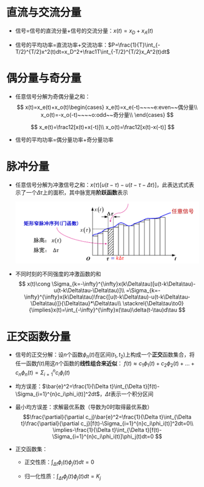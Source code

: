 # 直流与交流分量
* 信号=信号的直流分量+信号的交流分量：$x(t)=x_D+x_A(t)$

* 信号的平均功率=直流功率+交流功率：$P=\frac{1}{T}\int_{-T/2}^{T/2}x^2(t)dt=x_D^2+\frac1T\int_{-T/2}^{T/2}x_A^2(t)dt$

# 偶分量与奇分量
* 任意信号分解为奇偶分量之和：
$$
x(t)=x_e(t)+x_o(t)\begin{cases}
x_e(t)=x_e(-t)~~~~e:even~~偶分量\\
x_o(t)=-x_o(-t)~~~~o:odd~~奇分量\\
\end{cases}
$$

$$
x_e(t)=\frac12[x(t)+x(-t)]\\
x_o(t)=\frac12[x(t)-x(-t)]
$$

* 信号的平均功率=偶分量功率+奇分量功率

# 脉冲分量
* 任意信号分解为冲激信号之和：$x(\tau)[u(t-\tau)-u(t-\tau-\Delta \tau)]$，此表达式式表示了一个$\Delta\tau$上的面积，其中脉宽用**阶跃函数**表示

    ![Alt text](image-80.png)

* 不同时刻的不同强度的冲激函数的和
$$
x(t)\cong \Sigma_{k=-\infty}^{\infty}x(k\Delta\tau)[u(t-k\Delta\tau)-u(t-k\Delta\tau-\Delta\tau)]\\
=\Sigma_{k=-\infty}^{\infty}x(k\Delta\tau)\frac{[u(t-k\Delta\tau)-u(t-k\Delta\tau-\Delta\tau)]}{\Delta\tau}*\Delta\tau\\
\stackrel{\Delta\tau\to0}{\implies}x(t)=\int_{-\infty}^{\infty}x(\tau)\delta(t-\tau)d\tau
$$

# 正交函数分量
* 信号的正交分解：设$n$个函数$\phi_n(t)$在区间$(t_1,t_2)$上构成一个**正交**函数集合，将任一函数$f(t)$用这$n$个函数的**线性组合来近似**：
    $f(t)\approx c_1\phi_1(t)+c_2\phi_2(t)+...+c_n\phi_n(t)=\Sigma_{i=1}^{n}c_i\phi_i(t)$

* 均方误差：$\bar{e}^2=\frac{1}{\Delta t}\int_{\Delta t}[f(t)-\Sigma_{i=1}^{n}c_i\phi_i(t)]^2dt$，$\Delta t$表示一个积分区间

* 最小均方误差：求解最优系数（导数为0时取得最优系数）
    $$\frac{\partial}{\partial c_j}\bar{e}^2=\frac{1}{\Delta t}\int_{\Delta t}\frac{\partial}{\partial c_j}[f(t)-\Sigma_{i=1}^{n}c_i\phi_i(t)]^2dt=0\\
    \implies-\frac{1}{\Delta t}\int_{\Delta t}[f(t)-\Sigma_{i=1}^{n}c_i\phi_i(t)]\phi_j(t)dt=0
    $$

* 正交函数集：
    * 正交性质：$\int_{\Delta t}\phi_i(t)\phi_j(t)dt=0$
    
    * 归一化性质：$\int_{\Delta t}\phi_j(t)\phi_j(t)dt=K_j$